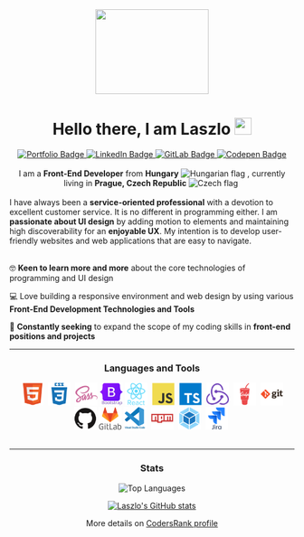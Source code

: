 <div id="header" align="center">
  <img src="https://media.giphy.com/media/ZVik7pBtu9dNS/giphy.gif" width="200" height="150"/>
</div>

<h1 align="center">
  Hello there, I am Laszlo
  <img src="https://media.giphy.com/media/hvRJCLFzcasrR4ia7z/giphy.gif" width="30" height="30"/>
</h1>

<div align="center" id="badges">
  <a href="https://lac0220.github.io/lac0220/">
    <img src="https://img.shields.io/badge/Portfolio-red?style=for-the-badge&logo=logoColor=white" alt="Portfolio Badge"/>
  </a>
  <a href="https://www.linkedin.com/in/nemeth0220">
    <img src="https://img.shields.io/badge/LinkedIn-blue?style=for-the-badge&logo=linkedin&logoColor=white" alt="LinkedIn Badge"/>
  </a>
  <a href="https://gitlab.com/lac0220">
    <img src="https://img.shields.io/badge/GitLab-gray?style=for-the-badge&logo=gitlab&logoColor=white" alt="GitLab Badge"/>
  </a>
  <a href="https://codepen.io/lac0220/">
    <img src="https://img.shields.io/badge/Codepen-black?style=for-the-badge&logo=codepen&logoColor=white" alt="Codepen Badge"/>
  </a>
</div>
<br />

<div align="center">
I am a <b>Front-End Developer</b> from <b>Hungary</b> <img src="https://github.com/hampusborgos/country-flags/blob/main/png100px/hu.png" title="Hungarian flag" alt="Hungarian flag" width="22" height="14"/>&nbsp;, currently living in <b>Prague, Czech Republic</b> <img src="https://github.com/hampusborgos/country-flags/blob/main/png100px/cz.png" title="Czech flag" alt="Czech flag" width="22" height="14"/>&nbsp;
</div>
<br />

<div>
I have always been a <b>service-oriented professional</b> with a devotion to excellent customer service. It is no different in programming either. I am <b>passionate about UI design</b> by adding motion to elements and maintaining high discoverability for an <b>enjoyable UX</b>. My intention is to develop user-friendly websites and web applications that are easy to navigate.
</div>
<br />

🤓 <b>Keen to learn more and more</b> about the core technologies of programming and UI design

💻 Love building a responsive environment and web design by using various <b>Front-End Development Technologies and Tools</b>

🔎 <b>Constantly seeking</b> to expand the scope of my coding skills in <b>front-end positions and projects</b> 
<br />

---
<p>
<h3 align="center">Languages and Tools</h3>
</p>

<div align="center">
  <img src="https://github.com/devicons/devicon/blob/master/icons/html5/html5-original.svg" title="HTML5" alt="HTML5" width="40" height="40"/>&nbsp;
  <img src="https://github.com/devicons/devicon/blob/master/icons/css3/css3-plain-wordmark.svg"  title="CSS3" alt="CSS3" width="40" height="40"/>&nbsp;
  <img src="https://github.com/devicons/devicon/blob/master/icons/sass/sass-original.svg" title="Sass" **alt="Sass" width="40" height="40"/>
  <img src="https://github.com/devicons/devicon/blob/master/icons/bootstrap/bootstrap-original-wordmark.svg" title="Bootstrap 5" **alt="Bootstrap 5" width="40" height="40"/>
  <img src="https://github.com/devicons/devicon/blob/master/icons/react/react-original-wordmark.svg" title="React.js" alt="React.js" width="40" height="40"/>&nbsp;
  <img src="https://github.com/devicons/devicon/blob/master/icons/javascript/javascript-original.svg" title="JavaScript" alt="JavaScript" width="40" height="40"/>&nbsp;
  <img src="https://github.com/devicons/devicon/blob/master/icons/typescript/typescript-original.svg" title="TypeScript" alt="TypeScript" width="40" height="40"/>&nbsp;
  <img src="https://github.com/devicons/devicon/blob/master/icons/redux/redux-original.svg" title="Redux.js" alt="Redux.js" width="40" height="40"/>&nbsp;
  <img src="https://github.com/devicons/devicon/blob/master/icons/gulp/gulp-plain.svg" title="Gulp.js" alt="Gulp.js" width="40" height="40"/>&nbsp;
  <img src="https://github.com/devicons/devicon/blob/master/icons/git/git-original-wordmark.svg" title="Git" **alt="Git" width="40" height="40"/>
  <img src="https://github.com/devicons/devicon/blob/master/icons/github/github-original.svg" title="GitHub" **alt="GitHub" width="40" height="40"/>
  <img src="https://github.com/devicons/devicon/blob/master/icons/gitlab/gitlab-original-wordmark.svg" title="GitLab" **alt="GitLab" width="40" height="40"/>
  <img src="https://github.com/devicons/devicon/blob/master/icons/vscode/vscode-original-wordmark.svg" title="Visual Studio Code" alt="Visual Studio Code" width="40" height="40"/>&nbsp;
  <img src="https://github.com/devicons/devicon/blob/master/icons/npm/npm-original-wordmark.svg" title="NPM" alt="NPM" width="40" height="40"/>&nbsp;
  <img src="https://github.com/devicons/devicon/blob/master/icons/webpack/webpack-original.svg" title="Webpack" alt="Webpack" width="40" height="40"/>&nbsp;
  <img src="https://github.com/devicons/devicon/blob/master/icons/jira/jira-original-wordmark.svg" title="Jira" alt="Jira" width="40" height="40"/>&nbsp;
</div>
<br />

---
<p>
<h3 align="center">Stats</h3>
</p>

<div align="center">
  
![Top Languages](https://github-readme-stats.vercel.app/api/top-langs/?username=lac0220&layout=compact)

[![Laszlo's GitHub stats](https://github-readme-stats.vercel.app/api?username=lac0220&theme=algolia&show_icons=true)](https://github.com/lac0220/github-readme-stats)  
</div>

<div align="center">
  
More details on [CodersRank profile](https://profile.codersrank.io/user/lac0220/)
</div>